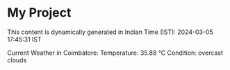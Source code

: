 # My Project

This content is dynamically generated in Indian Time (IST): 2024-03-05 17:45:31 IST


Current Weather in Coimbatore:
Temperature: 35.88 °C
Condition: overcast clouds
